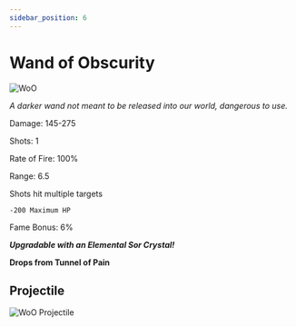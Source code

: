 ```yaml
---
sidebar_position: 6
---
```


# Wand of Obscurity

![WoO](https://vwiki.valorserver.com/api/item/picture/wand%20of%20obscurity)

<i>A darker wand not meant to be released into our world, dangerous to use.</i>

Damage: 145-275

Shots: 1

Rate of Fire: 100%

Range: 6.5

Shots hit multiple targets

    -200 Maximum HP

Fame Bonus: 6%

***Upgradable with an Elemental Sor Crystal!***

**Drops from Tunnel of Pain**

## Projectile

![WoO Projectile](https://cdn.discordapp.com/attachments/953134990428868629/997626729868824636/wandofobscurity.gif)
